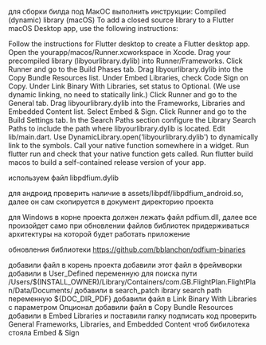 
для сборки билда под МакОС выполнить инструкции:
Compiled (dynamic) library (macOS)
To add a closed source library to a Flutter macOS Desktop app, use the following instructions:

Follow the instructions for Flutter desktop to create a Flutter desktop app.
Open the yourapp/macos/Runner.xcworkspace in Xcode.
Drag your precompiled library (libyourlibrary.dylib) into Runner/Frameworks.
Click Runner and go to the Build Phases tab.
Drag libyourlibrary.dylib into the Copy Bundle Resources list.
Under Embed Libraries, check Code Sign on Copy.
Under Link Binary With Libraries, set status to Optional. (We use dynamic linking, no need to statically link.)
Click Runner and go to the General tab.
Drag libyourlibrary.dylib into the Frameworks, Libraries and Embedded Content list.
Select Embed & Sign.
Click Runner and go to the Build Settings tab.
In the Search Paths section configure the Library Search Paths to include the path where libyourlibrary.dylib is located.
Edit lib/main.dart.
Use DynamicLibrary.open('libyourlibrary.dylib') to dynamically link to the symbols.
Call your native function somewhere in a widget.
Run flutter run and check that your native function gets called.
Run flutter build macos to build a self-contained release version of your app.

используем файл libpdfium.dylib

для андроид проверить наличие в assets/libpdf/libpdfium_android.so, далее он сам скопируется в документ директорию проекта

для Windows в корне проекта должен лежать файл pdfium.dll, далее все произойдет само
при обновлении файлов библиотек придерживаться архитектуры на которой будет работать приложение

обновления библиотеки https://github.com/bblanchon/pdfium-binaries

добавили файл в корень проекта
добавили этот файл в фреймворки
добавили в User_Defined  переменную для поиска пути /Users/$(INSTALL_OWNER)/Library/Containers/com.GB.FlightPlan.FlightPlan/Data/Documents/
добавили в search_patch ibrary search path переменную ${DOC_DIR_PDF}
добавили файл в Link Binary With Libraries с параметром Опционал
добавили файл в Copy Bundle Resources
добавили в Embed Libraries  и поставили галку подписать код
проверить General  Frameworks, Libraries, and Embedded Content чтоб бибилотека стояла Embed & Sign